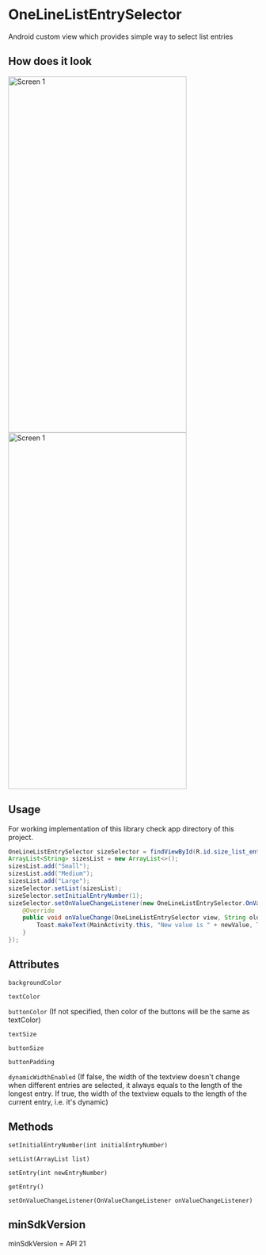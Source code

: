 # OneLineListEntrySelector
Android custom view which provides simple way to select list entries

## How does it look

<img src="https://user-images.githubusercontent.com/12444628/47957595-0bd9a180-dfca-11e8-8c7b-f2f690395483.png" alt="Screen 1" width="360" height="720"/>

<img src="https://user-images.githubusercontent.com/12444628/47957642-e731f980-dfca-11e8-9d7c-7b303abc828f.gif" alt="Screen 1" width="360" height="720"/>

## Usage
For working implementation of this library check app directory of this project.
   
```java
OneLineListEntrySelector sizeSelector = findViewById(R.id.size_list_entry_selector);
ArrayList<String> sizesList = new ArrayList<>();
sizesList.add("Small");
sizesList.add("Medium");
sizesList.add("Large");
sizeSelector.setList(sizesList);
sizeSelector.setInitialEntryNumber(1);
sizeSelector.setOnValueChangeListener(new OneLineListEntrySelector.OnValueChangeListener() {
    @Override
    public void onValueChange(OneLineListEntrySelector view, String oldValue, String newValue) {
        Toast.makeText(MainActivity.this, "New value is " + newValue, Toast.LENGTH_SHORT).show();
    }
});
```
    
## Attributes

`backgroundColor`

`textColor`

`buttonColor` (If not specified, then color of the buttons will be the same as textColor)

`textSize`

`buttonSize`

`buttonPadding`

`dynamicWidthEnabled` (If false, the width of the textview doesn't change when different entries are selected, 
it always equals to the length of the longest entry. If true, the width of the textview equals to the length of 
the current entry, i.e. it's dynamic)


## Methods

`setInitialEntryNumber(int initialEntryNumber)`

`setList(ArrayList list)`

`setEntry(int newEntryNumber)`

`getEntry()`

`setOnValueChangeListener(OnValueChangeListener onValueChangeListener)`



## minSdkVersion
minSdkVersion = API 21



